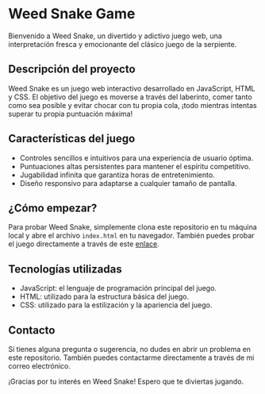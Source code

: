# Weed Snake Game

Bienvenido a Weed Snake, un divertido y adictivo juego web, una interpretación fresca y emocionante del clásico juego de la serpiente. 

## Descripción del proyecto

Weed Snake es un juego web interactivo desarrollado en JavaScript, HTML y CSS. El objetivo del juego es moverse a través del laberinto, comer tanto como sea posible y evitar chocar con tu propia cola, ¡todo mientras intentas superar tu propia puntuación máxima!

## Características del juego

* Controles sencillos e intuitivos para una experiencia de usuario óptima.
* Puntuaciones altas persistentes para mantener el espíritu competitivo.
* Jugabilidad infinita que garantiza horas de entretenimiento.
* Diseño responsivo para adaptarse a cualquier tamaño de pantalla.

## ¿Cómo empezar?

Para probar Weed Snake, simplemente clona este repositorio en tu máquina local y abre el archivo `index.html` en tu navegador. También puedes probar el juego directamente a través de este [enlace](https://jcamela.github.io/Mini_Snake/).

## Tecnologías utilizadas

* JavaScript: el lenguaje de programación principal del juego.
* HTML: utilizado para la estructura básica del juego.
* CSS: utilizado para la estilización y la apariencia del juego.

## Contacto

Si tienes alguna pregunta o sugerencia, no dudes en abrir un problema en este repositorio. También puedes contactarme directamente a través de mi correo electrónico.

¡Gracias por tu interés en Weed Snake! Espero que te diviertas jugando.
